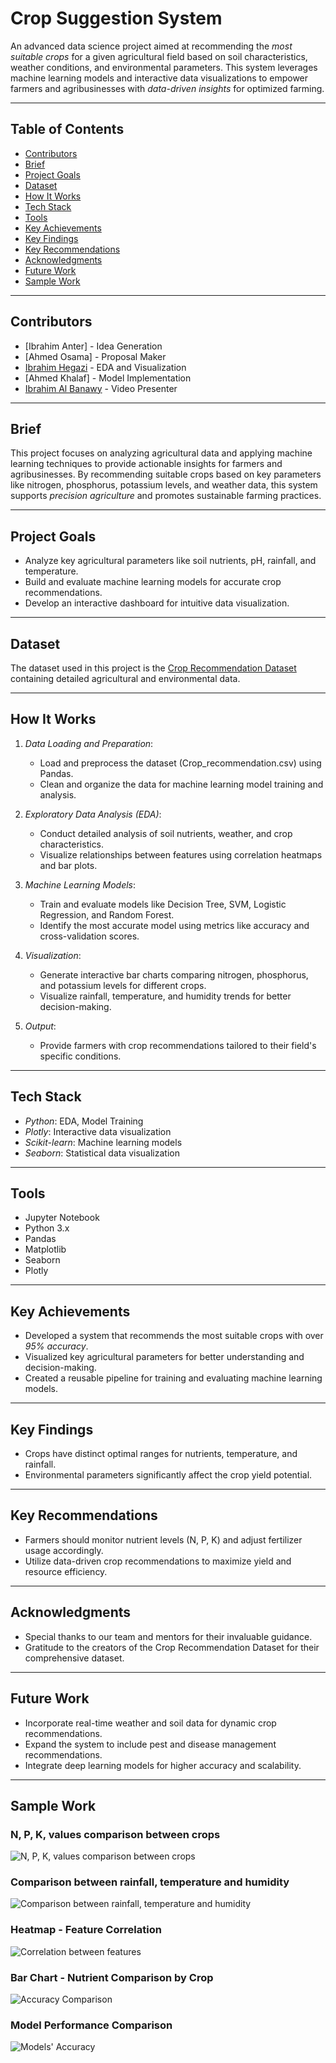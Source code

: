 # Crop Suggestion System

An advanced data science project aimed at recommending the *most suitable crops* for a given agricultural field based on soil characteristics, weather conditions, and environmental parameters. This system leverages machine learning models and interactive data visualizations to empower farmers and agribusinesses with *data-driven insights* for optimized farming.

---

## Table of Contents

- [Contributors](#contributors)
- [Brief](#brief)
- [Project Goals](#project-goals)
- [Dataset](#dataset)
- [How It Works](#how-it-works)
- [Tech Stack](#tech-stack)
- [Tools](#tools)
- [Key Achievements](#key-achievements)
- [Key Findings](#key-findings)
- [Key Recommendations](#key-recommendations)
- [Acknowledgments](#acknowledgments)
- [Future Work](#future-work)
- [Sample Work](#sample-work)

---

## Contributors

- [Ibrahim Anter] - Idea Generation
- [Ahmed Osama] - Proposal Maker
- [Ibrahim Hegazi](https://github.com/Ibrahim-Hegazi) - EDA and Visualization
- [Ahmed Khalaf] - Model Implementation
- [Ibrahim Al Banawy](https://github.com/IbrahimAlBanawy) - Video Presenter

---

## Brief

This project focuses on analyzing agricultural data and applying machine learning techniques to provide actionable insights for farmers and agribusinesses. By recommending suitable crops based on key parameters like nitrogen, phosphorus, potassium levels, and weather data, this system supports *precision agriculture* and promotes sustainable farming practices.

---

## Project Goals

- Analyze key agricultural parameters like soil nutrients, pH, rainfall, and temperature.
- Build and evaluate machine learning models for accurate crop recommendations.
- Develop an interactive dashboard for intuitive data visualization.

---

## Dataset

The dataset used in this project is the [Crop Recommendation Dataset](https://www.kaggle.com/datasets/atharvaingle/crop-recommendation-dataset) containing detailed agricultural and environmental data.

---

## How It Works

1. *Data Loading and Preparation*:
   - Load and preprocess the dataset (Crop_recommendation.csv) using Pandas.
   - Clean and organize the data for machine learning model training and analysis.

2. *Exploratory Data Analysis (EDA)*:
   - Conduct detailed analysis of soil nutrients, weather, and crop characteristics.
   - Visualize relationships between features using correlation heatmaps and bar plots.

3. *Machine Learning Models*:
   - Train and evaluate models like Decision Tree, SVM, Logistic Regression, and Random Forest.
   - Identify the most accurate model using metrics like accuracy and cross-validation scores.

4. *Visualization*:
   - Generate interactive bar charts comparing nitrogen, phosphorus, and potassium levels for different crops.
   - Visualize rainfall, temperature, and humidity trends for better decision-making.

5. *Output*:
   - Provide farmers with crop recommendations tailored to their field's specific conditions.

---

## Tech Stack

- *Python*: EDA, Model Training
- *Plotly*: Interactive data visualization
- *Scikit-learn*: Machine learning models
- *Seaborn*: Statistical data visualization

---

## Tools

- Jupyter Notebook
- Python 3.x
- Pandas
- Matplotlib
- Seaborn
- Plotly

---

## Key Achievements

- Developed a system that recommends the most suitable crops with over *95% accuracy*.
- Visualized key agricultural parameters for better understanding and decision-making.
- Created a reusable pipeline for training and evaluating machine learning models.

---

## Key Findings

- Crops have distinct optimal ranges for nutrients, temperature, and rainfall.
- Environmental parameters significantly affect the crop yield potential.

---

## Key Recommendations

- Farmers should monitor nutrient levels (N, P, K) and adjust fertilizer usage accordingly.
- Utilize data-driven crop recommendations to maximize yield and resource efficiency.

---

## Acknowledgments

- Special thanks to our team and mentors for their invaluable guidance.
- Gratitude to the creators of the Crop Recommendation Dataset for their comprehensive dataset.

---

## Future Work

- Incorporate real-time weather and soil data for dynamic crop recommendations.
- Expand the system to include pest and disease management recommendations.
- Integrate deep learning models for higher accuracy and scalability.

---

## Sample Work

### N, P, K, values comparison between crops

![N, P, K, values comparison between crops](https://github.com/user-attachments/assets/a403d320-5272-4382-904f-1a50c0db0b8c)

### Comparison between rainfall, temperature and humidity

![Comparison between rainfall, temperature and humidity](https://github.com/user-attachments/assets/f8c714d9-9268-40a2-b867-063023bca48a)

### Heatmap - Feature Correlation

![Correlation between features](https://github.com/user-attachments/assets/961a7ccf-3233-4a27-9a4a-89d3ebf0ab6c)

### Bar Chart - Nutrient Comparison by Crop

![Accuracy Comparison](https://github.com/user-attachments/assets/9323313b-e45e-48cd-9ec4-9bd0e38fb3ff)

### Model Performance Comparison

![Models' Accuracy](https://github.com/user-attachments/assets/9c8a426a-174d-4a64-993c-17fcbcb255b9)


